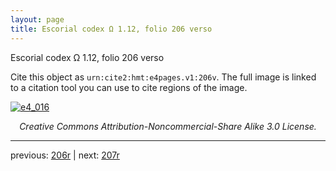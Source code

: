 ```yaml
---
layout: page
title: Escorial codex Ω 1.12, folio 206 verso
---
```


Escorial codex Ω 1.12, folio 206 verso

Cite this object as `urn:cite2:hmt:e4pages.v1:206v`.  The full image is linked to a citation tool you can use to cite regions of the image.

[![e4_016](http://www.homermultitext.org/iipsrv?IIIF=/project/homer/pyramidal/deepzoom/hmt/e4img/2017a/e4_016.tif/full/800,/0/default.jpg)](http://www.homermultitext.org/ict2/?urn=urn:cite2:hmt:e4img.2017a:e4_016) 

<p style="text-align: center; font-style: italic;">Creative Commons Attribution-Noncommercial-Share Alike 3.0 License.</p>

---

previous: [206r](../206r/) | next: [207r](../207r/)